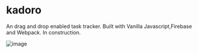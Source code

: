 # kadoro
An drag and drop enabled task tracker.
Built with Vanilla Javascript,Firebase and Webpack.
In construction.

![image](https://user-images.githubusercontent.com/88411228/206968146-7853cdc5-38ca-49fa-a001-4a1efda345eb.png)
